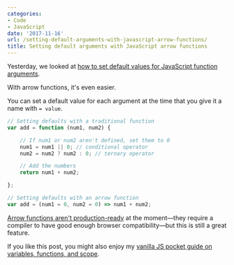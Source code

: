```yaml
---
categories:
- Code
- JavaScript
date: '2017-11-16'
url: /setting-default-arguments-with-javascript-arrow-functions/
title: Setting default arguments with JavaScript arrow functions
---
```


Yesterday, we looked at [how to set default values for JavaScript function arguments](/setting-default-values-for-a-javascript-function/).

With arrow functions, it's even easier.

You can set a default value for each argument at the time that you give it a name with `= value`.

```javascript
// Setting defaults with a traditional function
var add = function (num1, num2) {

	// If num1 or num2 aren't defined, set them to 0
	num1 = num1 || 0; // conditional operator
	num2 = num2 ? num2 : 0; // ternary operator

	// Add the numbers
	return num1 + num2;

};

// Setting defaults with an arrow function
var add = (num1 = 0, num2 = 0) => num1 + num2;
```

[Arrow functions aren't production-ready](/can-i-use-arrow-functions-in-production-code/) at the moment&mdash;they require a compiler to have good enough browser compatibility&mdash;but this is still a great feature.

If you like this post, you might also enjoy my [vanilla JS pocket guide on variables, functions, and scope](/guides/variables-functions-and-scope/).